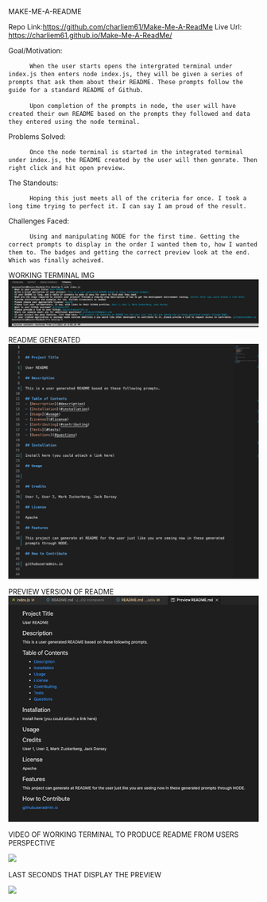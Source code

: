 MAKE-ME-A-README

Repo Link:https://github.com/charliem61/Make-Me-A-ReadMe
Live Url: https://charliem61.github.io/Make-Me-A-ReadMe/

Goal/Motivation:

          When the user starts opens the intergrated terminal under index.js then enters node index.js, they will be given a series of prompts that ask them about their README. These prompts follow the guide for a standard README of Github.

          Upon completion of the prompts in node, the user will have created their own README based on the prompts they followed and data they entered using the node terminal.


Problems Solved:

          Once the node terminal is started in the integrated terminal under index.js, the README created by the user will then genrate. Then right click and hit open preview. 

The Standouts:

          Hoping this just meets all of the criteria for once. I took a long time trying to perfect it. I can say I am proud of the result.
    
Challenges Faced:
          
          Using and manipulating NODE for the first time. Getting the correct prompts to display in the order I wanted them to, how I wanted them to. The badges and getting the correct preview look at the end. Which was finally acheived.



WORKING TERMINAL IMG
<img src="imgs/Screen Shot 2022-02-08 at 11.34.20 PM.png">

README GENERATED
<img src="imgs/Screen Shot 2022-02-08 at 11.34.48 PM.png">

PREVIEW VERSION OF README
<img src="imgs/Screen Shot 2022-02-08 at 11.33.26 PM.png">

VIDEO OF WORKING TERMINAL TO PRODUCE README FROM USERS PERSPECTIVE

<img src= "https://watch.screencastify.com/v/kVbsnFLHR14rt1A2ThbR">

LAST SECONDS THAT DISPLAY THE PREVIEW

<img src= "https://watch.screencastify.com/v/KCWiew05JdeEldc7H3lD">

